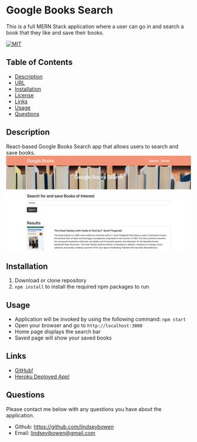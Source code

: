 # Google Books Search 
This is a full MERN Stack application where a user can go in and search a book that they like and save their books.

[![MIT](https://img.shields.io/badge/License-MIT-yellow.svg)](https://opensource.org/licenses/MIT)
## Table of Contents
* [Description](#description)
* [URL](#url)
* [Installation](#installation)
* [License](#license)
* [Links](#Links)
* [Usage](#Usage)
* [Questions](#questions)
## Description 
React-based Google Books Search app that allows users to search and save books.
![Screenshot Deployed Website](img/Google-Books.png)
## Installation
1. Download or clone repository
2. ```npm install``` to install the required npm packages to run
## Usage
* Application will be invoked by using the following command:
```npm start```
* Open your browser and go to
```http://localhost:3000```
* Home page displays the search bar
* Saved page will show your saved books
## Links
* [GitHub!](https://github.com/lindseybowen/Google-Books-Search)
* [Heroku Deployed App!](https://ancient-sands-17398.herokuapp.com/)
## Questions
Please contact me below with any questions you have about the application.
* Github: https://github.com/lindseybowen
* Email: lindseyjbowen@gmail.com 

